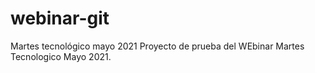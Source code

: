 # webinar-git
Martes tecnológico mayo 2021
Proyecto de prueba del WEbinar Martes Tecnologico Mayo 2021.

